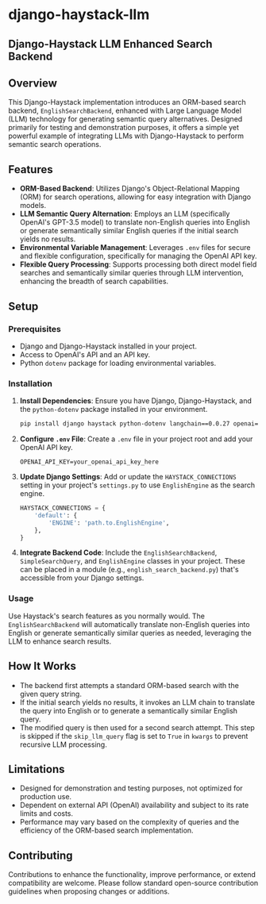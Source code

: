 # django-haystack-llm

## Django-Haystack LLM Enhanced Search Backend

## Overview

This Django-Haystack implementation introduces an ORM-based search backend, `EnglishSearchBackend`, enhanced with Large Language Model (LLM) technology for generating semantic query alternatives. Designed primarily for testing and demonstration purposes, it offers a simple yet powerful example of integrating LLMs with Django-Haystack to perform semantic search operations.

## Features

- **ORM-Based Backend**: Utilizes Django's Object-Relational Mapping (ORM) for search operations, allowing for easy integration with Django models.
- **LLM Semantic Query Alternation**: Employs an LLM (specifically OpenAI's GPT-3.5 model) to translate non-English queries into English or generate semantically similar English queries if the initial search yields no results.
- **Environmental Variable Management**: Leverages `.env` files for secure and flexible configuration, specifically for managing the OpenAI API key.
- **Flexible Query Processing**: Supports processing both direct model field searches and semantically similar queries through LLM intervention, enhancing the breadth of search capabilities.

## Setup

### Prerequisites

- Django and Django-Haystack installed in your project.
- Access to OpenAI's API and an API key.
- Python `dotenv` package for loading environmental variables.

### Installation

1. **Install Dependencies**: Ensure you have Django, Django-Haystack, and the `python-dotenv` package installed in your environment.
   ```bash
   pip install django haystack python-dotenv langchain==0.0.27 openai==0.28.0
   ```

2. **Configure `.env` File**: Create a `.env` file in your project root and add your OpenAI API key.
   ```
   OPENAI_API_KEY=your_openai_api_key_here
   ```

3. **Update Django Settings**: Add or update the `HAYSTACK_CONNECTIONS` setting in your project's `settings.py` to use `EnglishEngine` as the search engine.
   ```python
   HAYSTACK_CONNECTIONS = {
       'default': {
           'ENGINE': 'path.to.EnglishEngine',
       },
   }
   ```

4. **Integrate Backend Code**: Include the `EnglishSearchBackend`, `SimpleSearchQuery`, and `EnglishEngine` classes in your project. These can be placed in a module (e.g., `english_search_backend.py`) that's accessible from your Django settings.

### Usage

Use Haystack's search features as you normally would. The `EnglishSearchBackend` will automatically translate non-English queries into English or generate semantically similar queries as needed, leveraging the LLM to enhance search results.

## How It Works

- The backend first attempts a standard ORM-based search with the given query string.
- If the initial search yields no results, it invokes an LLM chain to translate the query into English or to generate a semantically similar English query.
- The modified query is then used for a second search attempt. This step is skipped if the `skip_llm_query` flag is set to `True` in `kwargs` to prevent recursive LLM processing.

## Limitations

- Designed for demonstration and testing purposes, not optimized for production use.
- Dependent on external API (OpenAI) availability and subject to its rate limits and costs.
- Performance may vary based on the complexity of queries and the efficiency of the ORM-based search implementation.

## Contributing

Contributions to enhance the functionality, improve performance, or extend compatibility are welcome. Please follow standard open-source contribution guidelines when proposing changes or additions.
